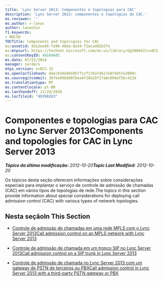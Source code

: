 ```yaml
---
title: 'Lync Server 2013: Componentes e topologias para CAC'
description: 'Lync Server 2013: componentes e topologias do CAC.'
ms.reviewer: ''
ms.author: v-lanac
author: lanachin
f1.keywords:
- NOCSH
TOCTitle: Components and topologies for CAC
ms:assetid: 83a2ee45-fa96-48da-8a34-f1aced92b3fe
ms:mtpsurl: https://technet.microsoft.com/en-us/library/Gg398663(v=OCS.15)
ms:contentKeyID: 48184685
ms.date: 07/23/2014
manager: serdars
mtps_version: v=OCS.15
ms.openlocfilehash: d4ec83dd46595ff1cf176afd617e8f4d5fa3099c
ms.sourcegitcommit: 36fee89bb887bea4f18b19f17a8c69daf5bc423d
ms.translationtype: MT
ms.contentlocale: pt-BR
ms.lasthandoff: 11/24/2020
ms.locfileid: "49390263"
---
```

# <a name="components-and-topologies-for-cac-in-lync-server-2013"></a><span data-ttu-id="edf66-103">Componentes e topologias para CAC no Lync Server 2013</span><span class="sxs-lookup"><span data-stu-id="edf66-103">Components and topologies for CAC in Lync Server 2013</span></span>

<div data-xmlns="http://www.w3.org/1999/xhtml">

<div class="topic" data-xmlns="http://www.w3.org/1999/xhtml" data-msxsl="urn:schemas-microsoft-com:xslt" data-cs="https://msdn.microsoft.com/">

<div data-asp="https://msdn2.microsoft.com/asp">



</div>

<div id="mainSection">

<div id="mainBody"><span data-ttu-id="edf66-104">

<span> </span></span><span class="sxs-lookup"><span data-stu-id="edf66-104">

<span> </span></span></span>

<span data-ttu-id="edf66-105">_**Tópico da última modificação:** 2012-10-20_</span><span class="sxs-lookup"><span data-stu-id="edf66-105">_**Topic Last Modified:** 2012-10-20_</span></span>

<span data-ttu-id="edf66-106">Os tópicos desta seção oferecem informações sobre considerações especiais para implantar o serviço de controle de admissão de chamadas (CAC) em vários tipos de topologias de rede.</span><span class="sxs-lookup"><span data-stu-id="edf66-106">The topics in this section provide information about special considerations for deploying call admission control (CAC) with various types of network topologies.</span></span>

<div>

## <a name="in-this-section"></a><span data-ttu-id="edf66-107">Nesta seção</span><span class="sxs-lookup"><span data-stu-id="edf66-107">In This Section</span></span>

  - [<span data-ttu-id="edf66-108">Controle de admissão de chamadas em uma rede MPLS com o Lync Server 2013</span><span class="sxs-lookup"><span data-stu-id="edf66-108">Call admission control on an MPLS network with Lync Server 2013</span></span>](lync-server-2013-call-admission-control-on-an-mpls-network.md)

  - [<span data-ttu-id="edf66-109">Controle de admissão de chamada em um tronco SIP no Lync Server 2013</span><span class="sxs-lookup"><span data-stu-id="edf66-109">Call admission control on a SIP trunk in Lync Server 2013</span></span>](lync-server-2013-call-admission-control-on-a-sip-trunk.md)

  - [<span data-ttu-id="edf66-110">Controle de admissão de chamada no Lync Server 2013 com um gateway de PSTN de terceiros ou PBX</span><span class="sxs-lookup"><span data-stu-id="edf66-110">Call admission control in Lync Server 2013 with a third-party PSTN gateway or PBX</span></span>](lync-server-2013-call-admission-control-with-a-third-party-pstn-gateway-or-pbx.md)

<span data-ttu-id="edf66-111"></div>

</div>

<span> </span>

</div>

</div>

</span><span class="sxs-lookup"><span data-stu-id="edf66-111"></div>

</div>

<span> </span>

</div>

</div>

</span></span></div>

